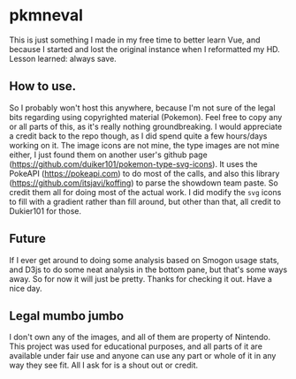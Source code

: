 # pkmneval

This is just something I made in my free time to better learn Vue, and because I started and lost the original instance when I reformatted my HD. Lesson learned: always save.

## How to use.

So I probably won't host this anywhere, because I'm not sure of the legal bits regarding using copyrighted material (Pokemon). Feel free to copy any or all parts of this, as it's really nothing groundbreaking. I would appreciate a credit back to the repo though, as I did spend quite a few hours/days working on it. The image icons are not mine, the type images are not mine either, I just found them on another user's github page (https://github.com/duiker101/pokemon-type-svg-icons). It uses the PokeAPI (https://pokeapi.com) to do most of the calls, and also this library (https://github.com/itsjavi/koffing) to parse the showdown team paste. So credit them all for doing most of the actual work. I did modify the `svg` icons to fill with a gradient rather than fill around, but other than that, all credit to Dukier101 for those.

## Future

If I ever get around to doing some analysis based on Smogon usage stats, and D3js to do some neat analysis in the bottom pane, but that's some ways away. So for now it will just be pretty. Thanks for checking it out. Have a nice day.

## Legal mumbo jumbo

I don't own any of the images, and all of them are property of Nintendo. This project was used for educational purposes, and all parts of it are available under fair use and anyone can use any part or whole of it in any way they see fit. All I ask for is a shout out or credit.